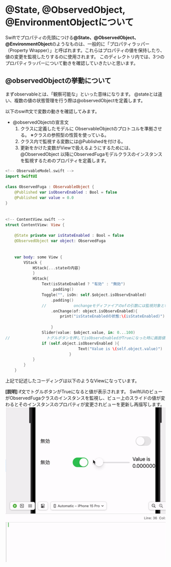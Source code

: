 # @State, @ObservedObject, @EnvironmentObjectについて

Swiftでプロパティの先頭につける<b>@State、@ObservedObject、@EnvironmentObject</b>のようなものは、一般的に「プロパティラッパー（Property Wrapper）」と呼ばれます。これらはプロパティの値を保持したり、値の変更を監視したりするのに使用されます。
このディレクトリ内では、3つのプロパティラッパーについて動きを確認していきたいと思います。


## @observedObjectの挙動について
まずobservableとは、「観察可能な」といった意味になります。
@stateとは違い、複数の値の状態管理を行う際は@observedObjectを定義します。

以下のswift文で変数の動きを確認してみます。
* @observedObjectの宣言文
  1. クラスに定義したモデルに ObservableObjectのプロトコルを準拠させる。
   ※クラスの参照型の性質を使っている。
  2. クラス内で監視する変数には@Publishedを付ける。
  3. 更新をかけた変数がViewで扱えるようにするためには、@ObservedObject 以降にObservedFugaモデルクラスのインスタンスを監視するためのプロパティを定義します。
```swift
<!-- ObservableModel.swift -->
import SwiftUI

class ObservedFuga : ObservableObject {
    @Published var isObservEnabled : Bool = false
    @Published var value = 0.0
}


<!-- ContentView.swift -->
struct ContentView: View {

    @State private var isStateEnabled : Bool = false
    @ObservedObject var object: ObservedFuga


    var body: some View {
        VStack {
            HStack{...stateの内容}
            }
            HStack{
                Text(isStateEnabled ? "有効" : "無効")
                    .padding()
                Toggle("", isOn: self.$object.isObservEnabled)
                    .padding()
                //            onchangeモディファイアのofの引数には監視対象となるプロパティを記入する
                    .onChange(of: object.isObservEnabled){
                        print("isStateEnabledの状態:\(isStateEnabled)")

                    }
                Slider(value: $object.value, in: 0...100)
//                トグルボタンを押してisObservEnabledがTrueになった時に画面値が表示される
                if (self.object.isObservEnabled ){
                                Text("Value is \(self.object.value)")
                            }
            }
        }
    }
```
上記で記述したコーディングは以下のようなViewになっています。

<b>[説明] </b>
if文でトグルボタンがTrueになると値が表示されます。
SwiftUIのビューがObservedFugaクラスのインスタンスを監視し、ビュー上のスライドの値が変わるとそのインスタンスのプロパティが変更されビューを更新し再描写します。
![デモGIF](move/about_observable_move.gif)

